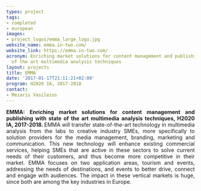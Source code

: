 ```yaml
---
types: project
tags:
- completed
- european
images:
- project_logos/emma_large_logo.jpg
website_name: emma.in-two.com/
website_link: https://emma.in-two.com/
acronym: Enriching market solutions for content management and publishing with state
  of the art multimedia analysis techniques
layout: projects
title: EMMA
date: '2017-01-17T21:11:21+02:00'
program: H2020 IA, 2017-2018
contact: 
- Mezaris Vasileios
---
```

<p style="text-align: justify;"><strong>EMMA: Enriching market solutions for content management and publishing with state of the art multimedia analysis techniques, H2020 IA, 2017-2018. </strong>EMMA will transfer state-of-the-art technology in multimedia analysis from the labs to creative industry SMEs, more specifically to solution providers for the media management, branding, marketing and communication. This new technology will enhance existing commercial services, helping SMEs that are active in these sectors to solve current needs of their customers, and thus become more competitive in their market. EMMA focuses on two application areas, tourism and events, addressing the needs of destinations, and events to better drive, connect and engage with audiences. The impact in these vertical markets is huge, since both are among the key industries in Europe.</p>
